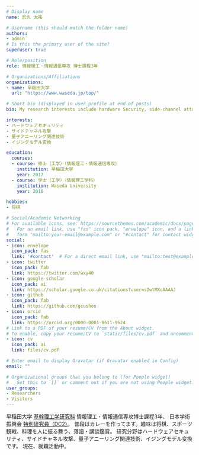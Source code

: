 ```yaml
---
# Display name
name: 於久 太祐

# Username (this should match the folder name)
authors:
- admin
# Is this the primary user of the site?
superuser: true

# Role/position
role: 情報理工・情報通信専攻 博士課程3年

# Organizations/Affiliations
organizations:
- name: 早稲田大学
  url: "https://www.waseda.jp/top/"

# Short bio (displayed in user profile at end of posts)
bio: My research interests include hardware Security, side-channel attack, quantum annealing, and Ising model transformation.

interests:
- ハードウェアセキュリティ
- サイドチャネル攻撃
- 量子アニーリング関連技術
- イジングモデル変換

education:
  courses:
  - course: 修士（工学）（情報理工・情報通信専攻）
    institution: 早稲田大学
    year: 2017
  - course: 学士（工学）（情報理工学科）
    institution: Waseda University
    year: 2016

hobbies:
- 将棋

# Social/Academic Networking
# For available icons, see: https://sourcethemes.com/academic/docs/page-builder/#icons
#   For an email link, use "fas" icon pack, "envelope" icon, and a link in the
#   form "mailto:your-email@example.com" or "#contact" for contact widget.
social:
- icon: envelope
  icon_pack: fas
  link: '#contact'  # For a direct email link, use "mailto:test@example.org".
- icon: twitter
  icon_pack: fab
  link: https://twitter.com/wxy40
- icon: google-scholar
  icon_pack: ai
  link: https://scholar.google.co.uk/citations?user=sIwtMXoAAAAJ
- icon: github
  icon_pack: fab
  link: https://github.com/gcushen
- icon: orcid
  icon_pack: fab
  link: https://orcid.org/0000-0001-8611-9624
# Link to a PDF of your resume/CV from the About widget.
# To enable, copy your resume/CV to `static/files/cv.pdf` and uncomment the lines below.
- icon: cv
  icon_pack: ai
  link: files/cv.pdf

# Enter email to display Gravatar (if Gravatar enabled in Config)
email: ""

# Organizational groups that you belong to (for People widget)
#   Set this to `[]` or comment out if you are not using People widget.
user_groups:
- Researchers
- Visitors
---
```


早稲田大学 [基幹理工学研究科](https://www.fse.sci.waseda.ac.jp/)
情報理工・情報通信専攻博士課程3年、
日本学術振興会 [特別研究員（DC2）](https://www.jsps.go.jp/j-pd/pd_saiyoichiran.html)。
普段はカレーを作ってます。趣味は将棋、スポーツ観戦、料理を人に振る舞う、落語・講談鑑賞。
研究分野はハードウェアセキュリティ、サイドチャネル攻撃、量子アニーリング関連技術、イジングモデル変換です。
現在、就職活動中。
